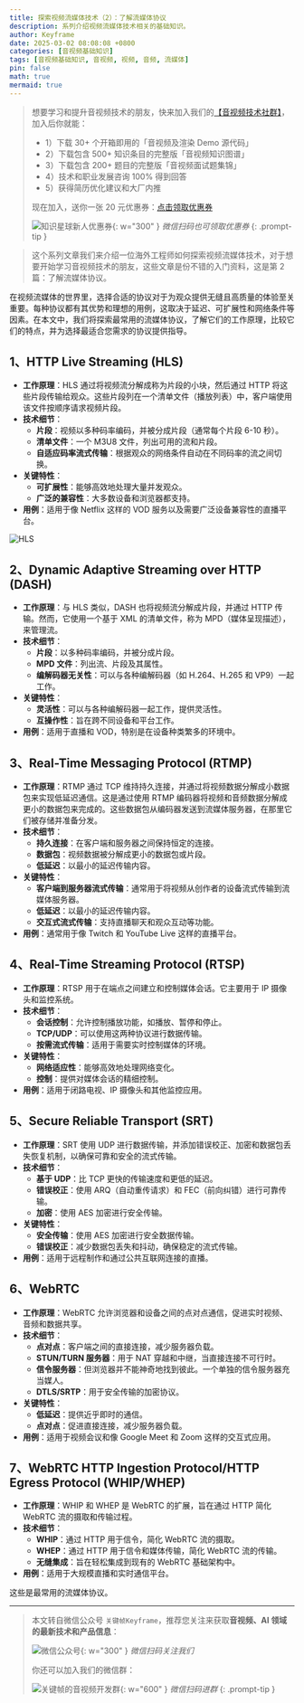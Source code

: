 ```yaml
---
title: 探索视频流媒体技术（2）：了解流媒体协议
description: 系列介绍视频流媒体技术相关的基础知识。
author: Keyframe
date: 2025-03-02 08:08:08 +0800
categories: [音视频基础知识]
tags: [音视频基础知识, 音视频, 视频, 音频, 流媒体]
pin: false
math: true
mermaid: true
---
```


>想要学习和提升音视频技术的朋友，快来加入我们的<a href="https://t.zsxq.com/jRprT" target="_blank" rel="noopener noreferrer">【音视频技术社群】</a>，加入后你就能：
>
>- 1）下载 30+ 个开箱即用的「音视频及渲染 Demo 源代码」
>- 2）下载包含 500+ 知识条目的完整版「音视频知识图谱」
>- 3）下载包含 200+ 题目的完整版「音视频面试题集锦」
>- 4）技术和职业发展咨询 100% 得到回答
>- 5）获得简历优化建议和大厂内推
>  
>现在加入，送你一张 20 元优惠券：<a href="https://t.zsxq.com/jRprT" target="_blank" rel="noopener noreferrer">点击领取优惠券</a>
>
>![知识星球新人优惠券](assets/img/keyframe-zsxq-coupon.png){: w="300" }
>_微信扫码也可领取优惠券_
{: .prompt-tip }

>这个系列文章我们来介绍一位海外工程师如何探索视频流媒体技术，对于想要开始学习音视频技术的朋友，这些文章是份不错的入门资料，这是第 2 篇：了解流媒体协议。

在视频流媒体的世界里，选择合适的协议对于为观众提供无缝且高质量的体验至关重要。每种协议都有其优势和理想的用例，这取决于延迟、可扩展性和网络条件等因素。在本文中，我们将探索最常用的流媒体协议，了解它们的工作原理，比较它们的特点，并为选择最适合您需求的协议提供指导。


## 1、HTTP Live Streaming (HLS)

- **工作原理**：HLS 通过将视频流分解成称为片段的小块，然后通过 HTTP 将这些片段传输给观众。这些片段列在一个清单文件（播放列表）中，客户端使用该文件按顺序请求视频片段。
- **技术细节**：
	- **片段**：视频以多种码率编码，并被分成片段（通常每个片段 6-10 秒）。
	- **清单文件**：一个 M3U8 文件，列出可用的流和片段。
	- **自适应码率流式传输**：根据观众的网络条件自动在不同码率的流之间切换。
- **关键特性**：
	- **可扩展性**：能够高效地处理大量并发观众。
	- **广泛的兼容性**：大多数设备和浏览器都支持。
- **用例**：适用于像 Netflix 这样的 VOD 服务以及需要广泛设备兼容性的直播平台。

![HLS](https://media2.dev.to/cdn-cgi/image/width=800%2Cheight=%2Cfit=scale-down%2Cgravity=auto%2Cformat=auto/https%3A%2F%2Fdev-to-uploads.s3.amazonaws.com%2Fuploads%2Farticles%2F9xgmwkdbfrc27en0nnrs.png)

## 2、Dynamic Adaptive Streaming over HTTP (DASH)

- **工作原理**：与 HLS 类似，DASH 也将视频流分解成片段，并通过 HTTP 传输。然而，它使用一个基于 XML 的清单文件，称为 MPD（媒体呈现描述），来管理流。
- **技术细节**：
	- **片段**：以多种码率编码，并被分成片段。
	- **MPD 文件**：列出流、片段及其属性。
	- **编解码器无关性**：可以与各种编解码器（如 H.264、H.265 和 VP9）一起工作。
- **关键特性**：
	- **灵活性**：可以与各种编解码器一起工作，提供灵活性。
	- **互操作性**：旨在跨不同设备和平台工作。
- **用例**：适用于直播和 VOD，特别是在设备种类繁多的环境中。

## 3、Real-Time Messaging Protocol (RTMP)

- **工作原理**：RTMP 通过 TCP 维持持久连接，并通过将视频数据分解成小数据包来实现低延迟通信。这是通过使用 RTMP 编码器将视频和音频数据分解成更小的数据包来完成的。这些数据包从编码器发送到流媒体服务器，在那里它们被存储并准备分发。
- **技术细节**：
	- **持久连接**：在客户端和服务器之间保持恒定的连接。
	- **数据包**：视频数据被分解成更小的数据包或片段。
	- **低延迟**：以最小的延迟传输内容。
- **关键特性**：
	- **客户端到服务器流式传输**：通常用于将视频从创作者的设备流式传输到流媒体服务器。
	- **低延迟**：以最小的延迟传输内容。
	- **交互式流式传输**：支持直播聊天和观众互动等功能。
- **用例**：通常用于像 Twitch 和 YouTube Live 这样的直播平台。

## 4、Real-Time Streaming Protocol (RTSP)

- **工作原理**：RTSP 用于在端点之间建立和控制媒体会话。它主要用于 IP 摄像头和监控系统。
- **技术细节**：
	- **会话控制**：允许控制播放功能，如播放、暂停和停止。
	- **TCP/UDP**：可以使用这两种协议进行数据传输。
	- **按需流式传输**：适用于需要实时控制媒体的环境。
- **关键特性**：
	- **网络适应性**：能够高效地处理网络变化。
	- **控制**：提供对媒体会话的精细控制。
- **用例**：适用于闭路电视、IP 摄像头和其他监控应用。

## 5、Secure Reliable Transport (SRT)

- **工作原理**：SRT 使用 UDP 进行数据传输，并添加错误校正、加密和数据包丢失恢复机制，以确保可靠和安全的流式传输。
- **技术细节**：
	- **基于 UDP**：比 TCP 更快的传输速度和更低的延迟。
	- **错误校正**：使用 ARQ（自动重传请求）和 FEC（前向纠错）进行可靠传输。
	- **加密**：使用 AES 加密进行安全传输。
- **关键特性**：
	- **安全传输**：使用 AES 加密进行安全数据传输。
	- **错误校正**：减少数据包丢失和抖动，确保稳定的流式传输。
- **用例**：适用于远程制作和通过公共互联网连接的直播。

## 6、WebRTC

- **工作原理**：WebRTC 允许浏览器和设备之间的点对点通信，促进实时视频、音频和数据共享。
- **技术细节**：
	- **点对点**：客户端之间的直接连接，减少服务器负载。
	- **STUN/TURN 服务器**：用于 NAT 穿越和中继，当直接连接不可行时。
	- **信令服务器**：但浏览器并不能神奇地找到彼此。一个单独的信令服务器充当媒人。
	- **DTLS/SRTP**：用于安全传输的加密协议。
- **关键特性**：
	- **低延迟**：提供近乎即时的通信。
	- **点对点**：促进直接连接，减少服务器负载。
- **用例**：适用于视频会议和像 Google Meet 和 Zoom 这样的交互式应用。

## 7、WebRTC HTTP Ingestion Protocol/HTTP Egress Protocol (WHIP/WHEP)

- **工作原理**：WHIP 和 WHEP 是 WebRTC 的扩展，旨在通过 HTTP 简化 WebRTC 流的摄取和传输过程。
- **技术细节**：
	- **WHIP**：通过 HTTP 用于信令，简化 WebRTC 流的摄取。
	- **WHEP**：通过 HTTP 用于信令和媒体传输，简化 WebRTC 流的传输。
	- **无缝集成**：旨在轻松集成到现有的 WebRTC 基础架构中。
- **用例**：适用于大规模直播和实时通信平台。

这些是最常用的流媒体协议。




---

> 本文转自微信公众号 `关键帧Keyframe`，推荐您关注来获取**音视频、AI 领域的最新技术和产品信息**：
>
>![微信公众号](assets/img/keyframe-mp.jpg){: w="300" }
>_微信扫码关注我们_
>
>你还可以加入我们的微信群：
>
>![关键帧的音视频开发群](assets/img/av-wechat-group.jpg){: w="600" }
>_微信扫码进群_
{: .prompt-tip }

